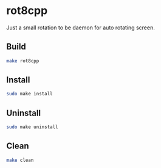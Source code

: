 # rot8cpp

Just a small rotation to be daemon for auto rotating screen.


## Build
```bash
make rot8cpp

```

## Install
```bash
sudo make install

```

## Uninstall
```bash
sudo make uninstall

```

## Clean
```bash
make clean

```
